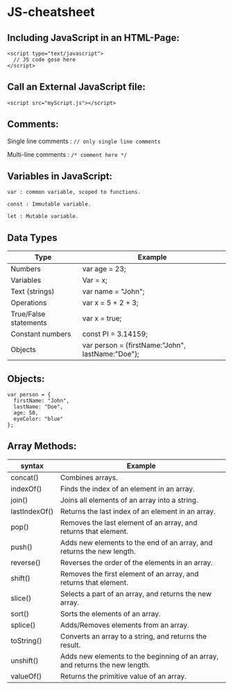 # JS-cheatsheet

## Including JavaScript in an HTML-Page:

```
<script type="text/javascript">
  // JS code gose here
</script>
```
## Call an External JavaScript file:

```
<script src="myScript.js"></script>
```
## Comments:

Single line comments : ``` // only single line comments ```

Multi-line comments : ``` /* comment here */ ```

## Variables in JavaScript:

``` var : common variable, scoped to functions. ```

``` const : Immutable variable. ```

``` let : Mutable variable. ```

## Data Types 

Type | Example
-------- |  --------
Numbers   | var age = 23;
Variables  | Var = x;
Text (strings) | var name = "John";
Operations | var x = 5 + 2 + 3;
True/False statements | var x =  true;
Constant numbers | const PI = 3.14159;
Objects | var person = {firstName:"John", lastName:"Doe"};


## Objects:

```
var person = {
  firstName: "John",
  lastName: "Doe",
  age: 50,
  eyeColor: "blue"
};
```
## Array Methods:
  
 syntax | Example
  -------- |  --------
  concat() | Combines arrays.
  indexOf() | Finds the index of an element in an array.
  join() | Joins all elements of an array into a string.
  lastIndexOf() | Returns the last index of an element in an array.
  pop() | Removes the last element of an array, and returns that element.
  push() | Adds new elements to the end of an array, and returns the new length.
  reverse() | Reverses the order of the elements in an array.
  shift() | Removes the first element of an array, and returns that element.
  slice() | Selects a part of an array, and returns the new array.
  sort() | Sorts the elements of an array.
  splice() | Adds/Removes elements from an array.
  toString() | Converts an array to a string, and returns the result.
  unshift() | Adds new elements to the beginning of an array, and returns the new length.
  valueOf() | Returns the primitive value of an array.


